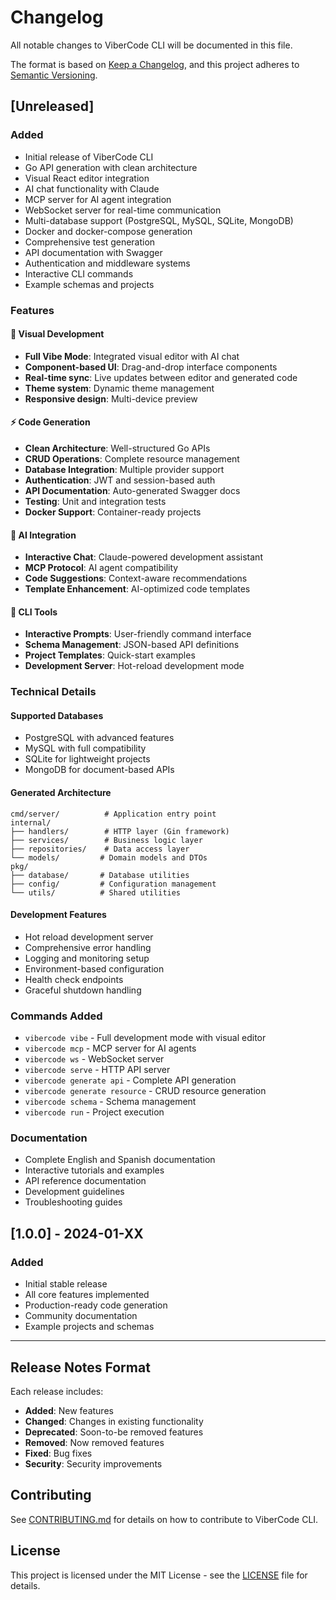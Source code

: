 # Changelog

All notable changes to ViberCode CLI will be documented in this file.

The format is based on [Keep a Changelog](https://keepachangelog.com/en/1.0.0/),
and this project adheres to [Semantic Versioning](https://semver.org/spec/v2.0.0.html).

## [Unreleased]

### Added

- Initial release of ViberCode CLI
- Go API generation with clean architecture
- Visual React editor integration
- AI chat functionality with Claude
- MCP server for AI agent integration
- WebSocket server for real-time communication
- Multi-database support (PostgreSQL, MySQL, SQLite, MongoDB)
- Docker and docker-compose generation
- Comprehensive test generation
- API documentation with Swagger
- Authentication and middleware systems
- Interactive CLI commands
- Example schemas and projects

### Features

#### 🎨 Visual Development

- **Full Vibe Mode**: Integrated visual editor with AI chat
- **Component-based UI**: Drag-and-drop interface components
- **Real-time sync**: Live updates between editor and generated code
- **Theme system**: Dynamic theme management
- **Responsive design**: Multi-device preview

#### ⚡ Code Generation

- **Clean Architecture**: Well-structured Go APIs
- **CRUD Operations**: Complete resource management
- **Database Integration**: Multiple provider support
- **Authentication**: JWT and session-based auth
- **API Documentation**: Auto-generated Swagger docs
- **Testing**: Unit and integration tests
- **Docker Support**: Container-ready projects

#### 🤖 AI Integration

- **Interactive Chat**: Claude-powered development assistant
- **MCP Protocol**: AI agent compatibility
- **Code Suggestions**: Context-aware recommendations
- **Template Enhancement**: AI-optimized code templates

#### 🔧 CLI Tools

- **Interactive Prompts**: User-friendly command interface
- **Schema Management**: JSON-based API definitions
- **Project Templates**: Quick-start examples
- **Development Server**: Hot-reload development mode

### Technical Details

#### Supported Databases

- PostgreSQL with advanced features
- MySQL with full compatibility
- SQLite for lightweight projects
- MongoDB for document-based APIs

#### Generated Architecture

```
cmd/server/          # Application entry point
internal/
├── handlers/        # HTTP layer (Gin framework)
├── services/        # Business logic layer
├── repositories/    # Data access layer
└── models/         # Domain models and DTOs
pkg/
├── database/       # Database utilities
├── config/         # Configuration management
└── utils/          # Shared utilities
```

#### Development Features

- Hot reload development server
- Comprehensive error handling
- Logging and monitoring setup
- Environment-based configuration
- Health check endpoints
- Graceful shutdown handling

### Commands Added

- `vibercode vibe` - Full development mode with visual editor
- `vibercode mcp` - MCP server for AI agents
- `vibercode ws` - WebSocket server
- `vibercode serve` - HTTP API server
- `vibercode generate api` - Complete API generation
- `vibercode generate resource` - CRUD resource generation
- `vibercode schema` - Schema management
- `vibercode run` - Project execution

### Documentation

- Complete English and Spanish documentation
- Interactive tutorials and examples
- API reference documentation
- Development guidelines
- Troubleshooting guides

## [1.0.0] - 2024-01-XX

### Added

- Initial stable release
- All core features implemented
- Production-ready code generation
- Community documentation
- Example projects and schemas

---

## Release Notes Format

Each release includes:

- **Added**: New features
- **Changed**: Changes in existing functionality
- **Deprecated**: Soon-to-be removed features
- **Removed**: Now removed features
- **Fixed**: Bug fixes
- **Security**: Security improvements

## Contributing

See [CONTRIBUTING.md](CONTRIBUTING.md) for details on how to contribute to ViberCode CLI.

## License

This project is licensed under the MIT License - see the [LICENSE](LICENSE) file for details.
